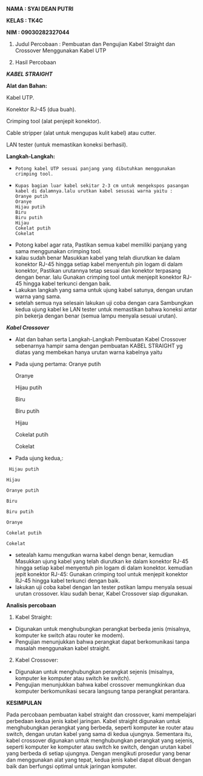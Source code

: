 
**NAMA : SYAI DEAN PUTRI**

**KELAS : TK4C**

**NIM : 09030282327044**


1. Judul Percobaan : Pembuatan dan Pengujian Kabel Straight dan Crossover Menggunakan Kabel UTP

2. Hasil Percobaan



***KABEL STRAIGHT***

**Alat dan Bahan:**

Kabel UTP.

Konektor RJ-45 (dua buah).

Crimping tool (alat penjepit konektor).

Cable stripper (alat untuk mengupas kulit kabel) atau cutter.

LAN tester (untuk memastikan koneksi berhasil).

**Langkah-Langkah:**
-     Potong kabel UTP sesuai panjang yang dibutuhkan menggunakan crimping tool.
-     Kupas bagian luar kabel sekitar 2-3 cm untuk mengekspos pasangan kabel di dalamnya.lalu urutkan kabel sesusai warna yaitu :
      Oranye putih
      Oranye
      Hijau putih
      Biru
      Biru putih
      Hijau
      Cokelat putih
      Cokelat
-    Potong kabel agar rata, Pastikan semua kabel memiliki panjang yang sama menggunakan crimping tool.
-    kalau sudah benar Masukkan kabel yang telah diurutkan ke dalam konektor RJ-45 hingga setiap kabel menyentuh pin logam di dalam konektor,
     Pastikan urutannya tetap sesuai dan konektor terpasang dengan benar. lalu Gunakan crimping tool untuk menjepit konektor RJ-45 hingga kabel terkunci dengan baik.
-    Lakukan langkah yang sama untuk ujung kabel satunya, dengan urutan warna yang sama.
-    setelah semua nya selesain lakukan uji coba dengan cara Sambungkan kedua ujung kabel ke LAN tester untuk memastikan bahwa koneksi antar pin bekerja dengan benar (semua lampu menyala sesuai urutan).


***Kabel Crossover***
-  Alat dan bahan serta Langkah-Langkah Pembuatan Kabel Crossover sebenarnya hampir sama dengan pembuatan  KABEL STRAIGHT yg diatas yang membekan hanya urutan warna kabelnya yaitu 
-  Pada ujung pertama:
    Oranye putih

   Oranye

    Hijau putih

    Biru

    Biru putih

    Hijau

    Cokelat putih

    Cokelat

  -    Pada ujung kedua,:

     Hijau putih

    Hijau
    
    Oranye putih
   
    Biru
    
    Biru putih
    
    Oranye
    
    Cokelat putih
   
    Cokelat
-   setealah kamu mengutkan warna kabel dengn benar, kemudian Masukkan ujung kabel yang telah diurutkan ke dalam konektor RJ-45 hingga setiap kabel menyentuh pin logam di dalam konektor. kemudian jepit konektor RJ-45:
     Gunakan crimping tool untuk menjepit konektor RJ-45 hingga kabel terkunci dengan baik.
-  lakukan uji coba kabel dengan lan tester pstikan lampu menyala sesuai urutan crossover. klau sudah benar, Kabel Crossover siap digunakan.

**Analisis percobaan**

1. Kabel Straight:
-  Digunakan untuk menghubungkan perangkat berbeda jenis 
   (misalnya, komputer ke switch atau router ke modem).
-  Pengujian menunjukkan bahwa perangkat dapat berkomunikasi 
   tanpa masalah menggunakan kabel straight.

2.  Kabel Crossover:
-   Digunakan untuk menghubungkan perangkat sejenis 
    (misalnya, komputer ke komputer atau switch ke switch).
-   Pengujian menunjukkan bahwa kabel crossover memungkinkan dua komputer 
    berkomunikasi secara langsung tanpa perangkat perantara.

**KESIMPULAN**

Pada percobaan pembuatan kabel straight dan crossover, kami mempelajari perbedaan kedua jenis kabel jaringan.
Kabel straight digunakan untuk menghubungkan perangkat yang berbeda, seperti komputer ke router atau switch, 
dengan urutan kabel yang sama di kedua ujungnya. 
Sementara itu, kabel crossover digunakan untuk menghubungkan perangkat yang sejenis,
seperti komputer ke komputer atau switch ke switch, dengan urutan kabel yang berbeda di setiap ujungnya. 
Dengan mengikuti prosedur yang benar dan menggunakan alat yang tepat, kedua jenis kabel dapat dibuat dengan 
baik dan berfungsi optimal untuk jaringan komputer.

